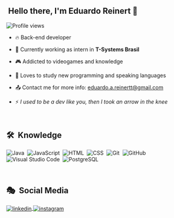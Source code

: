 ##  &nbsp;Hello there, I'm Eduardo Reinert 👋
<p align="left"> <img src="https://komarev.com/ghpvc/?username=EduReinert&color=yellow" alt="Profile views" /> </p>

- 🔥 Back-end developer

- 🔭 Currently working as intern in **T-Systems Brasil**

- 🎮 Addicted to videogames and knowledge

- 📖 Loves to study new programming and speaking languages

- 📤 Contact me for more info: eduardo.a.reinertt@gmail.com

- ⚡ *I used to be a dev like you, then I took an arrow in the knee*

<br>

## 🛠 &nbsp;Knowledge

![Java](https://img.shields.io/badge/-Java-05122A?style=flat&logo=java)&nbsp;
![JavaScript](https://img.shields.io/badge/-JavaScript-05122A?style=flat&logo=javascript)&nbsp;
![HTML](https://img.shields.io/badge/-HTML-05122A?style=flat&logo=HTML5)&nbsp;
![CSS](https://img.shields.io/badge/-CSS-05122A?style=flat&logo=CSS3&logoColor=1572B6)&nbsp;
![Git](https://img.shields.io/badge/-Git-05122A?style=flat&logo=git)&nbsp;
![GitHub](https://img.shields.io/badge/-GitHub-05122A?style=flat&logo=github)&nbsp;
![Visual Studio Code](https://img.shields.io/badge/-Visual%20Studio%20Code-05122A?style=flat&logo=visual-studio-code&logoColor=007ACC)&nbsp;
![PostgreSQL](https://img.shields.io/badge/-PostgreSQL-05122A?style=flat&logo=postgresql)&nbsp;

<br>

## 🎭 &nbsp;Social Media

<p>
<a href="https://linkedin.com/in/eduardo-augusto-reinert-5606ab204/" target="_blank">
  <img align="center" src="https://img.shields.io/badge/-Eduardo Augusto Reinert-05122A?style=flat&logo=linkedin" alt="linkedin"/>
</a>
<a href="https://instagram.com/eduardo.reinert/" target="_blank">
 <img align="center" src="https://img.shields.io/badge/-eduardo.reinert-05122A?style=flat&logo=instagram" alt="instagram"/>
</a>
</p>
<br><br>
